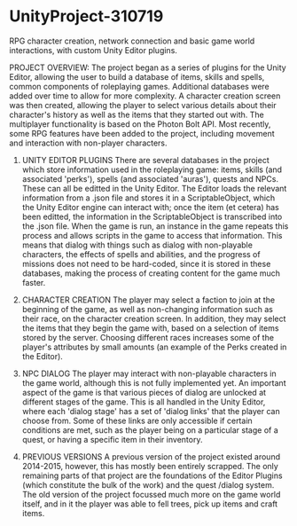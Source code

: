 # UnityProject-310719
RPG character creation, network connection and basic game world interactions, with custom Unity Editor plugins.

PROJECT OVERVIEW:
The project began as a series of plugins for the Unity Editor, allowing the user to build a database of items,
skills and spells, common components of roleplaying games. Additional databases were added over time to allow
for more complexity. A character creation screen was then created, allowing the player to select various details
about their character's history as well as the items that they started out with. The multiplayer functionality 
is based on the Photon Bolt API. Most recently, some RPG features have been added to the project, including 
movement and interaction with non-player characters.

1. UNITY EDITOR PLUGINS
There are several databases in the project which store information used in the roleplaying game: items, skills
(and associated 'perks'), spells (and associated 'auras'), quests and NPCs. These can all be editted in the
Unity Editor. The Editor loads the relevant information from a .json file and stores it in a ScriptableObject,
which the Unity Editor engine can interact with; once the item (et cetera) has been editted, the information in
the ScriptableObject is transcribed into the .json file. When the game is run, an instance in the game repeats
this process and allows scripts in the game to access that information. This means that dialog with things such 
as dialog with non-playable characters, the effects of spells and abilities, and the progress of missions does 
not need to be hard-coded, since it is stored in these databases, making the process of creating content for
the game much faster.

2. CHARACTER CREATION
The player may select a faction to join at the beginning of the game, as well as non-changing information such 
as their race, on the character creation screen. In addition, they may select the items that they begin the
game with, based on a selection of items stored by the server. Choosing different races increases some of the 
player's attributes by small amounts (an example of the Perks created in the Editor).

3. NPC DIALOG
The player may interact with non-playable characters in the game world, although this is not fully implemented
yet. An important aspect of the game is that various pieces of dialog are unlocked at different stages of the
game. This is all handled in the Unity Editor, where each 'dialog stage' has a set of 'dialog links' that the
player can choose from. Some of these links are only accessible if certain conditions are met, such as the
player being on a particular stage of a quest, or having a specific item in their inventory.

4. PREVIOUS VERSIONS
A previous version of the project existed around 2014-2015, however, this has mostly been entirely scrapped. The
only remaining parts of that project are the foundations of the Editor Plugins (which constitute the bulk of the
work) and the quest /dialog system. The old version of the project focussed much more on the game world itself, 
and in it the player was able to fell trees, pick up items and craft items.
